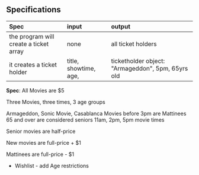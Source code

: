 


## Specifications

| Spec | input | output |
| :----------- | :----------- | :------------- |
| the program will create a ticket array | none | all ticket holders |
| it creates a ticket holder | title, showtime, age,  | ticketholder object: "Armageddon", 5pm, 65yrs old |

  **Spec**: All Movies are $5

  Three Movies, three times, 3 age groups

  Armageddon, Sonic Movie, Casablanca
  Movies before 3pm are Mattinees
  65 and over are considered seniors
  11am, 2pm, 5pm movie times







Senior movies are half-price

New movies are full-price + $1

Mattinees are full-price - $1






* Wishlist - add Age restrictions
